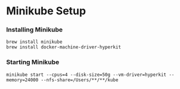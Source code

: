 # Minikube Setup

### Installing Minikube
```
brew install minikube
brew install docker-machine-driver-hyperkit
```

### Starting Minikube
 ```
 minikube start --cpus=4 --disk-size=50g --vm-driver=hyperkit --memory=24000 --nfs-share=/Users/**/**/kube
 ```